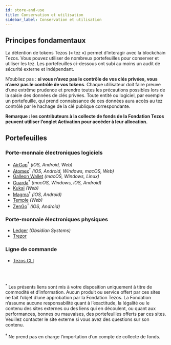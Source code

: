 ```yaml
---
id: store-and-use
title: Conservation et utilisation
sidebar_label: Conservation et utilisation
---
```


## Principes fondamentaux

La détention de tokens Tezos (« tez ») permet d’interagir avec la blockchain Tezos. Vous pouvez utiliser de nombreux portefeuilles pour conserver et utiliser les tez. Les portefeuilles ci-dessous ont subi au moins un audit de sécurité externe et indépendant.

N’oubliez pas : **si vous n’avez pas le contrôle de vos clés privées, vous n’avez pas le contrôle de vos tokens**. Chaque utilisateur doit faire preuve d’une extrême prudence et prendre toutes les précautions possibles lors de la saisie des données de clés privées. Toute entité ou logiciel, par exemple un portefeuille, qui prend connaissance de ces données aura accès au tez contrôlé par le hachage de la clé publique correspondante.

**Remarque : les contributeurs à la collecte de fonds de la Fondation Tezos peuvent utiliser l’onglet Activation pour accéder à leur allocation.**

## Portefeuilles

### Porte-monnaie électroniques logiciels

- [AirGap](https://airgap.it/ "Airgap")<sup>†</sup> *(iOS, Android, Web)*
- [Atomex](https://atomex.me/ "Atomex")<sup>†</sup> *(iOS, Android, Windows, macOS, Web)*
- [Galleon Wallet](https://cryptonomic.tech/galleon.html "Galleon Wallet") *(macOS, Windows, Linux)*
- [Guarda](https://guarda.com/ "Guarda")<sup>†</sup>  *(macOS, Windows, iOS, Android)*
- [Kukai](https://wallet.kukai.app/ "Kukai") *(Web)*
- [Magma](https://magmawallet.io/ "Magma")<sup>†</sup> *(iOS, Android)*
- [Temple](https://templewallet.com/ "Temple") *(Web)*
- [ZenGo](https://www.zengo.com/)<sup>†</sup>  *(iOS, Android)*

### Porte-monnaie électroniques physiques

- [Ledger](https://www.ledger.com/ "Ledger") *(Obsidian Systems)*
- [Trezor](https://trezor.io/ "Trezor")

### Ligne de commande
- [Tezos CLI](https://tezos.gitlab.io/shell/cli-commands.html "Tezos CLI")

<br />
<br />

<sup>*</sup> Les présents liens sont mis à votre disposition uniquement à titre de commodité et d’information. Aucun produit ou service offert par ces sites ne fait l’objet d’une approbation par la Fondation Tezos. La Fondation n’assume aucune responsabilité quant à l’exactitude, la légalité ou le contenu des sites externes ou des liens qui en découlent, ou quant aux performances, bonnes ou mauvaises, des portefeuilles offerts par ces sites. Veuillez contacter le site externe si vous avez des questions sur son contenu.
<br />
<br />
<sup>†</sup> Ne prend pas en charge l’importation d’un compte de collecte de fonds.